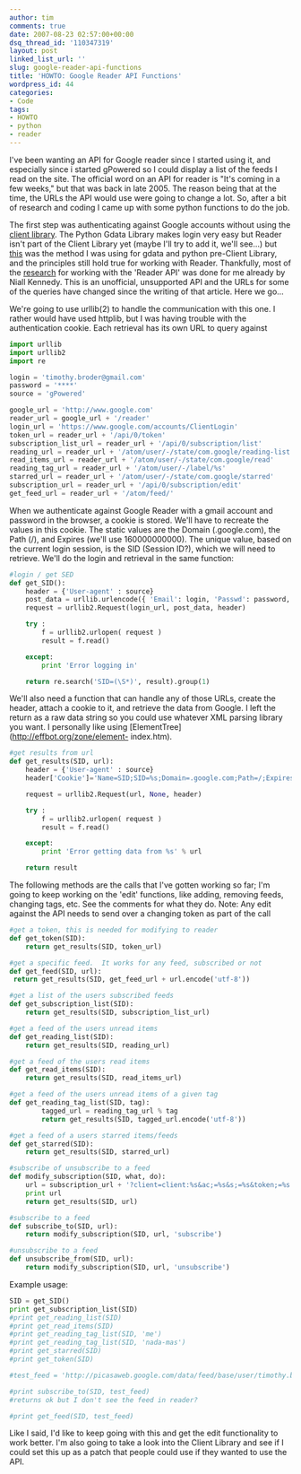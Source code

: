 ```yaml
---
author: tim
comments: true
date: 2007-08-23 02:57:00+00:00
dsq_thread_id: '110347319'
layout: post
linked_list_url: ''
slug: google-reader-api-functions
title: 'HOWTO: Google Reader API Functions'
wordpress_id: 44
categories:
- Code
tags:
- HOWTO
- python
- reader
---
```


I've been wanting an API for Google reader since I started using it, and
especially since i started gPowered so I could display a list of the feeds I
read on the site. The official word on an API for reader is "It's coming in a
few weeks," but that was back in late 2005. The reason being that at the time,
the URLs the API would use were going to change a lot. So, after a bit of
research and coding I came up with some python functions to do the job.  

The first step was authenticating against Google accounts without using the
[client library](http://code.google.com/p/gdata-python-client/). The Python
Gdata Library makes login very easy but Reader isn't part of the Client
Library yet (maybe I'll try to add it, we'll see...) but
[this](http://djcraven.blogspot.com/2006/10/success-posting-to-blogger-beta-using.html) was the method I was using for gdata and python pre-Client
Library, and the principles still hold true for working with Reader.
Thankfully, most of the [research](http://www.niallkennedy.com/blog/archives/2005/12/google_reader_a.html) for working with the 'Reader API' was done for me
already by Niall Kennedy. This is an unofficial, unsupported API and the URLs
for some of the queries have changed since the writing of that article. Here
we go...  
  
We're going to use urllib(2) to handle the communication with this one. I
rather would have used httplib, but I was having trouble with the
authentication cookie. Each retrieval has its own URL to query against  

```python
import urllib
import urllib2
import re

login = 'timothy.broder@gmail.com'
password = '****'
source = 'gPowered'

google_url = 'http://www.google.com'
reader_url = google_url + '/reader'
login_url = 'https://www.google.com/accounts/ClientLogin'
token_url = reader_url + '/api/0/token'
subscription_list_url = reader_url + '/api/0/subscription/list'
reading_url = reader_url + '/atom/user/-/state/com.google/reading-list'
read_items_url = reader_url + '/atom/user/-/state/com.google/read'
reading_tag_url = reader_url + '/atom/user/-/label/%s'
starred_url = reader_url + '/atom/user/-/state/com.google/starred'
subscription_url = reader_url + '/api/0/subscription/edit'
get_feed_url = reader_url + '/atom/feed/'
```

When we authenticate against Google Reader with a gmail account and password
in the browser, a cookie is stored. We'll have to recreate the values in this
cookie. The static values are the Domain (.google.com), the Path (/), and
Expires (we'll use 160000000000). The unique value, based on the current login
session, is the SID (Session ID?), which we will need to retrieve. We'll do
the login and retrieval in the same function:  

```python
#login / get SED
def get_SID():
    header = {'User-agent' : source}
    post_data = urllib.urlencode({ 'Email': login, 'Passwd': password, 'service': 'reader', 'source': source, 'continue': google_url, })
    request = urllib2.Request(login_url, post_data, header)

    try :
        f = urllib2.urlopen( request )
        result = f.read()

    except:
        print 'Error logging in'

    return re.search('SID=(\S*)', result).group(1)
```

We'll also need a function that can handle any of those URLs, create the
header, attach a cookie to it, and retrieve the data from Google. I left the
return as a raw data string so you could use whatever XML parsing library you
want. I personally like using [ElementTree](http://effbot.org/zone/element-
index.htm).  

```python
#get results from url
def get_results(SID, url):
    header = {'User-agent' : source}
    header['Cookie']='Name=SID;SID=%s;Domain=.google.com;Path=/;Expires=160000000000' % SID

    request = urllib2.Request(url, None, header)

    try :
        f = urllib2.urlopen( request )
        result = f.read()

    except:
        print 'Error getting data from %s' % url

    return result
```

The following methods are the calls that I've gotten working so far; I'm going
to keep working on the 'edit' functions, like adding, removing feeds, changing
tags, etc. See the comments for what they do. Note: Any edit against the API
needs to send over a changing token as part of the call  

```python
#get a token, this is needed for modifying to reader
def get_token(SID):
    return get_results(SID, token_url)

#get a specific feed.  It works for any feed, subscribed or not
def get_feed(SID, url):
 return get_results(SID, get_feed_url + url.encode('utf-8'))

#get a list of the users subscribed feeds
def get_subscription_list(SID):
    return get_results(SID, subscription_list_url)

#get a feed of the users unread items
def get_reading_list(SID):
    return get_results(SID, reading_url)

#get a feed of the users read items
def get_read_items(SID):
    return get_results(SID, read_items_url)

#get a feed of the users unread items of a given tag
def get_reading_tag_list(SID, tag):
        tagged_url = reading_tag_url % tag
        return get_results(SID, tagged_url.encode('utf-8'))

#get a feed of a users starred items/feeds
def get_starred(SID):
    return get_results(SID, starred_url)

#subscribe of unsubscribe to a feed
def modify_subscription(SID, what, do):
    url = subscription_url + '?client=client:%s&ac;=%s&s;=%s&token;=%s' % ( login, do.encode('utf-8'), 'feed%2F' + what.encode('utf-8'), get_token(SID) )
    print url
    return get_results(SID, url)

#subscribe to a feed
def subscribe_to(SID, url):
    return modify_subscription(SID, url, 'subscribe')

#unsubscribe to a feed
def unsubscribe_from(SID, url):
    return modify_subscription(SID, url, 'unsubscribe')
```
  
Example usage:  

```python
SID = get_SID()
print get_subscription_list(SID)
#print get_reading_list(SID)
#print get_read_items(SID)
#print get_reading_tag_list(SID, 'me')
#print get_reading_tag_list(SID, 'nada-mas')
#print get_starred(SID)
#print get_token(SID)

#test_feed = 'http://picasaweb.google.com/data/feed/base/user/timothy.broder/albumid/5101347429735335089?kind=photo&alt;=rss&hl;=en_US'

#print subscribe_to(SID, test_feed)
#returns ok but I don't see the feed in reader?

#print get_feed(SID, test_feed)
```

Like I said, I'd like to keep going with this and get the edit functionality
to work better. I'm also going to take a look into the Client Library and see
if I could set this up as a patch that people could use if they wanted to use
the API.

